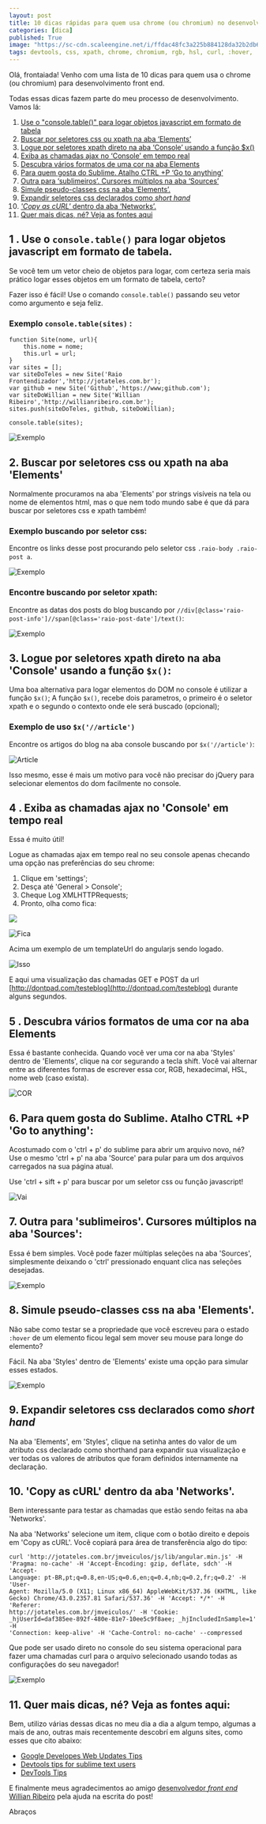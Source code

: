 ```yaml
---
layout: post
title: 10 dicas rápidas para quem usa chrome (ou chromium) no desenvolvimento front end.
categories: [dica]
published: True
image: "https://sc-cdn.scaleengine.net/i/ffdac48fc3a225b884128da32b2db6ae.png"
tags: devtools, css, xpath, chrome, chromium, rgb, hsl, curl, :hover, :active
---
```


Olá, frontaiada! Venho com uma lista de 10 dicas para quem usa o chrome (ou chromium) para desenvolvimento front end.

Todas essas dicas fazem parte do meu processo de desenvolvimento. Vamos lá:

1. [Use o "console.table()" para logar objetos javascript em formato de tabela](#use-o-consoletable-para-logar-objetos-javascript-em-formato-de-tabela)
2. [Buscar por seletores css ou xpath na aba ‘Elements’](#buscar-por-seletores-css-ou-xpath-na-aba-elements)
3. [Logue por seletores xpath direto na aba ‘Console’ usando a função $x()](#logue-por-seletores-xpath-direto-na-aba-console-usando-a-funo-x) 
4. [Exiba as chamadas ajax no ‘Console’ em tempo real](#exiba-as-chamadas-ajax-no-console-em-tempo-real)
5. [Descubra vários formatos de uma cor na aba Elements](#descubra-vrios-formatos-de-uma-cor-na-aba-elements)
6. [Para quem gosta do Sublime. Atalho CTRL +P ‘Go to anything’](#para-quem-gosta-do-sublime-atalho-ctrl-p-go-to-anything)
7. [Outra para ‘sublimeiros’. Cursores múltiplos na aba ‘Sources’](#outra-para-sublimeiros-cursores-mltiplos-na-aba-sources)
8. [Simule pseudo-classes css na aba ‘Elements’.](#simule-pseudo-classes-css-na-aba-elements)
9. [Expandir seletores css declarados como *short hand*](#expandir-seletores-css-declarados-como-short-hand)
10. [ *'Copy as cURL'* dentro da aba ‘Networks’.](#copy-as-curl-dentro-da-aba-networks)
11. [Quer mais dicas, né? Veja as fontes aqui](#quer-mais-dicas-n-veja-as-fontes-aqui)

## 1 . Use o `console.table()` para logar objetos javascript em formato de tabela.

Se você tem um vetor cheio de objetos para logar, com certeza seria mais prático logar esses objetos em um formato de tabela, certo?

Fazer isso é fácil! Use o comando `console.table()` passando seu vetor como argumento e seja feliz.

### Exemplo `console.table(sites)` :


    function Site(nome, url){
        this.nome = nome;
        this.url = url;  
    }
    var sites = [];
    var siteDoTeles = new Site('Raio Frontendizador','http://jotateles.com.br');
    var github = new Site('Github','https://www;github.com');
    var siteDoWillian = new Site('Willian Ribeiro','http://willianribeiro.com.br');
    sites.push(siteDoTeles, github, siteDoWillian);

    console.table(sites);

![Exemplo](https://sc-cdn.scaleengine.net/i/ffdac48fc3a225b884128da32b2db6ae.png)

## 2. Buscar por seletores css ou xpath na aba 'Elements'

Normalmente procuramos na aba 'Elements' por strings visíveis na tela ou nome de elementos html, mas o que nem todo mundo sabe é que dá para buscar por seletores css e xpath também!

### Exemplo buscando por seletor css:
Encontre os links desse post procurando pelo seletor css `.raio-body .raio-post a`.

![Exemplo](https://sc-cdn.scaleengine.net/i/bcc20c42449d451e39a724b9447cb150.png)

### Encontre buscando por seletor xpath:

Encontre as datas dos posts do blog buscando por `//div[@class='raio-post-info']//span[@class='raio-post-date']/text()`:

![Exemplo](https://sc-cdn.scaleengine.net/i/2e150a77b0d54fed794c29b14f86442f.png)

## 3. Logue por seletores xpath direto na aba 'Console' usando a função `$x()`:

Uma boa alternativa para logar elementos do DOM no console é utilizar a função `$x()`;
A função `$x()`, recebe dois parametros, o primeiro é o seletor xpath e o segundo o contexto onde ele será buscado (opcional); 

### Exemplo de uso `$x('//article')`
Encontre os artigos do blog na aba console buscando por `$x('//article')`:

![Article](https://sc-cdn.scaleengine.net/i/2b03ba36860bb8136e43d1d3eaf82998.png)

Isso mesmo, esse é mais um motivo para você não precisar do jQuery para selecionar elementos do dom facilmente no console.

## 4 . Exiba as chamadas ajax no 'Console' em tempo real

Essa é muito útil!

Logue as chamadas ajax em tempo real no seu console apenas checando uma opção nas preferências do seu chrome:

1.  Clique em 'settings';
2.  Desça até 'General > Console';
3.  Cheque Log XMLHTTPRequests;
4.  Pronto, olha como fica:

![](https://sc-cdn.scaleengine.net/i/9bff157c74c1e2b5b55a2fbe330e9f59.png)

![Fica](https://sc-cdn.scaleengine.net/i/229144a80649a0950248ee05c4e4b8cd.png)

Acima um exemplo de um templateUrl do angularjs sendo logado.


![Isso](https://sc-cdn.scaleengine.net/i/f71c8d7fc9e24f91b36521e9014ef52e.png)

E aqui uma visualização das chamadas GET e POST da url [http://dontpad.com/testeblog](http://dontpad.com/testeblog) durante alguns segundos.

## 5 . Descubra vários formatos de uma cor na aba Elements

Essa é bastante conhecida. Quando você ver uma cor na aba 'Styles' dentro de 'Elements', clique na cor segurando a tecla shift. Você vai alternar entre as diferentes formas de escrever essa cor, RGB, hexadecimal, HSL, nome web (caso exista).

![COR](http://cdn.tutorialzine.com/wp-content/uploads/2015/03/14.ColorFormat.gif)

## 6. Para quem gosta do Sublime. Atalho CTRL +P 'Go to anything':

Acostumado com o 'ctrl + p' do sublime para abrir um arquivo novo, né?
Use o mesmo 'ctrl + p' na aba 'Source' para pular para um dos arquivos carregados na sua página atual. 

Use 'ctrl + sift + p' para buscar por um seletor css ou função javascript!

![Vai](https://d262ilb51hltx0.cloudfront.net/max/800/1*v595nTQXCOB_FOzmaYWtrg.gif)

## 7. Outra para 'sublimeiros'. Cursores múltiplos na aba 'Sources':

Essa é bem simples. Você pode fazer múltiplas seleções na aba 'Sources', simplesmente deixando o 'ctrl' pressionado enquant clica nas seleções desejadas.

![Exemplo](https://d262ilb51hltx0.cloudfront.net/max/800/1*4svsSOFNREo3PYlqAIHMcw.gif)

## 8. Simule pseudo-classes css na aba 'Elements'.

Não sabe como testar se a propriedade que você escreveu para o estado `:hover` de um elemento ficou legal sem mover seu mouse para longe do elemento?

Fácil. Na aba 'Styles' dentro de 'Elements' existe uma opção para simular esses estados.

![Exemplo](http://georgik.sinusgear.com/wp-content/uploads/google-chrome-dev-hover.png)

## 9. Expandir seletores css declarados como *short hand*

Na aba 'Elements', em 'Styles', clique na setinha antes do valor de um atributo css declarado como shorthand para expandir sua visualização e ver todas os valores de atributos que foram definidos internamente na declaração.


## 10. 'Copy as cURL' dentro da aba 'Networks'.

Bem interessante para testar as chamadas que estão sendo feitas na aba 'Networks'.

Na aba 'Networks' selecione um item, clique com o botão direito e depois em 'Copy as cURL'. Você copiará para área de transferência algo do tipo:

    curl 'http://jotateles.com.br/jmveiculos/js/lib/angular.min.js' -H 
    'Pragma: no-cache' -H 'Accept-Encoding: gzip, deflate, sdch' -H 'Accept-   
    Language: pt-BR,pt;q=0.8,en-US;q=0.6,en;q=0.4,nb;q=0.2,fr;q=0.2' -H 'User-
    Agent: Mozilla/5.0 (X11; Linux x86_64) AppleWebKit/537.36 (KHTML, like 
    Gecko) Chrome/43.0.2357.81 Safari/537.36' -H 'Accept: */*' -H 'Referer: 
    http://jotateles.com.br/jmveiculos/' -H 'Cookie: 
    _hjUserId=daf385ee-892f-480e-81e7-10ee5c9f8aee; _hjIncludedInSample=1' -H 
    'Connection: keep-alive' -H 'Cache-Control: no-cache' --compressed

Que pode ser usado direto no console do seu sistema operacional para fazer uma chamadas curl para o arquivo selecionado usando todas as configurações do seu navegador!

![Exemplo](https://lh6.googleusercontent.com/-vGCP6Wrln1w/Ud2vAeCookI/AAAAAAAAA2w/Fc0qCO7bPew/w596-h398-no/copy-as-curl.gif)

## 11. Quer mais dicas, né? Veja as fontes aqui:

Bem, utilizo várias dessas dicas no meu dia a dia a algum tempo, algumas a mais de ano, outras mais recentemente descobrí em alguns sites, como esses que cito abaixo:

* [Google Developes Web Updates Tips](https://developers.google.com/web/updates/tip)
* [Devtools tips for sublime text users](https://medium.com/google-developers/devtools-tips-for-sublime-text-users-cdd559ee80f8)
* [DevTools Tips](http://devtoolstips.com/)

E finalmente meus agradecimentos ao amigo [desenvolvedor *front end* Willian Ribeiro](http://willianribeiro.com.br) pela ajuda na escrita do post!

Abraços